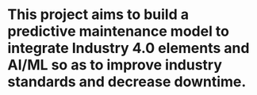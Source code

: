 # This project aims to build a predictive maintenance model to integrate Industry 4.0 elements and AI/ML so as to improve industry standards and decrease downtime.
